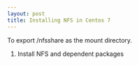 ```yaml
---
layout: post
title: Installing NFS in Centos 7
---
```


To export /nfsshare as the mount directory.

1. Install NFS and dependent packages

